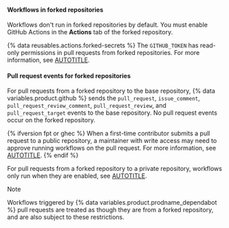 #### Workflows in forked repositories

Workflows don't run in forked repositories by default. You must enable GitHub Actions in the **Actions** tab of the forked repository.

{% data reusables.actions.forked-secrets %} The `GITHUB_TOKEN` has read-only permissions in pull requests from forked repositories. For more information, see [AUTOTITLE](/actions/security-guides/automatic-token-authentication).

#### Pull request events for forked repositories

For pull requests from a forked repository to the base repository, {% data variables.product.github %} sends the `pull_request`, `issue_comment`, `pull_request_review_comment`, `pull_request_review`, and `pull_request_target` events to the base repository. No pull request events occur on the forked repository.

{% ifversion fpt or ghec %}
When a first-time contributor submits a pull request to a public repository, a maintainer with write access may need to approve running workflows on the pull request. For more information, see [AUTOTITLE](/actions/managing-workflow-runs/approving-workflow-runs-from-public-forks).
{% endif %}

For pull requests from a forked repository to a private repository, workflows only run when they are enabled, see [AUTOTITLE](/repositories/managing-your-repositorys-settings-and-features/enabling-features-for-your-repository/managing-github-actions-settings-for-a-repository#enabling-workflows-for-forks-of-private-repositories).

> [!NOTE]
> Workflows triggered by {% data variables.product.prodname_dependabot %} pull requests are treated as though they are from a forked repository, and are also subject to these restrictions.
